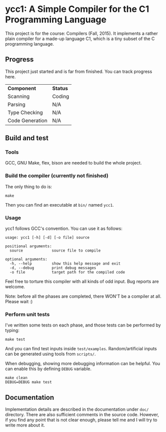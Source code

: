 ycc1: A Simple Compiler for the C1 Programming Language
=====

This project is for the course: Compilers (Fall, 2015). It implements
a rather plain compiler for a made-up language C1, which is a tiny
subset of the C programming language.

## Progress

This project just started and is far from finished. You can track
progress here.

<table>
<tr><td><b>Component</b></td><td><b>Status</b></td></tr>
<tr><td>Scanning</td><td>Coding</td></tr>
<tr><td>Parsing</td><td>N/A</td></tr>
<tr><td>Type Checking</td><td>N/A</td></tr>
<tr><td>Code Generation</td><td>N/A</td></tr>
</table>

## Build and test

### Tools

GCC, GNU Make, flex, bison are needed to build the whole project.

### Build the compiler (currently not finished)

The only thing to do is:

    make

Then you can find an executable at `bin/` named `ycc1`.

### Usage

ycc1 follows GCC's convention. You can use it as follows:

```
usage: ycc1 [-h] [-d] [-o file] source

positional arguments:
  source             source file to compile

optional arguments:
  -h, --help         show this help message and exit
  -d, --debug        print debug messages
  -o file            target path for the compiled code
```

Feel free to torture this compiler with all kinds of odd input. Bug
reports are welcome.

Note: before all the phases are completed, there WON'T be a compiler
at all. Please wait :)

### Perform unit tests

I've written some tests on each phase, and those tests can be
performed by typing:

    make test

And you can find test inputs inside `test/examples`. Random/artificial
inputs can be generated using tools from `scripts/`.

When debugging, showing more debugging information can be helpful. You
can enable this by defining `DEBUG` variable.

    make clean
    DEBUG=DEBUG make test

## Documentation

Implementation details are described in the documentation under `doc/`
directory. There are also sufficient comments in the source
code. However, if you find any point that is not clear enough, please
tell me and I will try to write more about it.